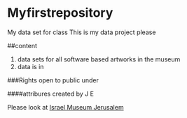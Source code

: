 # Myfirstrepository
My data set for class
This is my data project please

##content
1. data sets for all software based artworks in the museum
2. data is in

###Rights
open to public under 

####attribures
created by J E

Please look at [Israel Museum Jerusalem](https://www.imj.org.il/en)